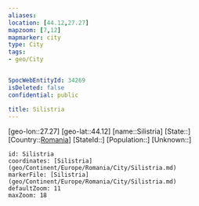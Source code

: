 ```yaml
---
aliases: 
location: [44.12,27.27]
mapzoom: [7,12] 
mapmarker: city 
type: City
tags:
- geo/City


SpocWebEntityId: 34269
isDeleted: false
confidential: public

title: Silistria
---
```

[geo-lon::27.27]
[geo-lat::44.12]
[name::Silistria]
[State::]
[Country::[Romania](geo/Continent/Europe/Romania.md)]
[StateId::]
[Population::]
[Unknown::]


```leaflet
id: Silistria
coordinates: [Silistria](geo/Continent/Europe/Romania/City/Silistria.md)
markerFile: [Silistria](geo/Continent/Europe/Romania/City/Silistria.md)
defaultZoom: 11 
maxZoom: 18
```



